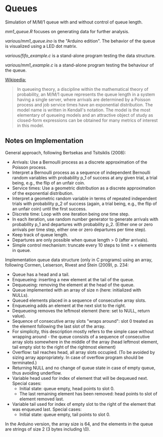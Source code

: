 # Queues

Simulation of M/M/1 queue with and without control of queue length.

*mm1_queue.R* focuses on generating data for further analysis.

*various/mm1_queue.ino* is the "Arduino edition". The behavior of the 
queue is visualized using a LED dot matrix.

*various/fifo_example.c* is a stand-alone program testing the data structure.

*various/mm1_example.c* is a stand-alone program testing the behaviour of 
the queue.

[Wikipedia:](https://en.wikipedia.org/wiki/M/M/1_queue)

> In queueing theory, a discipline within the mathematical theory of
 probability, an M/M/1 queue represents the queue length in a system
 having a single server, where arrivals are determined by a Poisson
 process and job service times have an exponential distribution.
 The model name is written in Kendall's notation. The model is the
 most elementary of queueing models and an attractive object of study
 as closed-form expressions can be obtained for many metrics of interest
 in this model.

## Notes on Implementation

General approach, following Bertsekas and Tsitsiklis (2008):

* Arrivals: Use a Bernoulli process as a discrete approximation of the 
Poisson process.
* Interpret a Bernoulli process as a sequence of independent Bernoulli 
random variables with probability p_1 of success at any given trial,
a trial being, e.g., the flip of an unfair coin.
* Service times: Use a geometric distribution as a discrete approximation 
of the exponential distribution.
* Interpret a geometric random variable in terms of repeated independent 
trials with probability p_2 of success (again, a trial being, e.g., the 
flip of an unfair coin) until the first success.
* Discrete time: Loop with one iteration being one time step.
* In each iteration, use random number generator to generate arrivals with 
probability p_1 and departures with probability p_2. (Either one or 
zero arrivals per time step, either one or zero departures per time step).
* Keep track of queue length.
* Departures are only possible when queue length > 0 (after arrivals).
* Simple control mechanism: truncate every 10 steps to limit = x elements 
in queue.

Implementation queue data structure (only in C programs) using an 
array, following Cormen, Leiserson, Rivest and Stein (2009), p. 234:
 
* Queue has a head and a tail.
* Enqueueing: inserting a new element at the tail of the queue.
* Dequeueing: removing the element at the head of the queue.
* Queue implemented with an array of size n (here: initialized with NULLs).
* Queued elements placed in a sequence of consecutive array slots.
* Enqueueing adds an element at the next slot to the right.
* Dequeueing removes the leftmost element (here: set to NULL, return value).
* Sequence of consecutive array slots "wraps around": slot 0 treated as 
the element following the last slot of the array.
* For simplicity, this description mostly refers to the simple case without 
wrapping around - the queue consists of a sequence of consecutive array 
slots somewhere in the middle of the array (head leftmost element, tail 
empty slot to the right of the rightmost element)
* Overflow: tail reaches head, all array slots occupied. (To be avoided by 
sizing array appropriately. In case of overflow program should be 
terminated.)
* Returning NULL and no change of queue state in case of empty queue, 
thus avoiding underflow.
* Variable head used for index of element that will be dequeued next. 
Special cases: 
  * Initial state: queue empty, head points to slot 0.
  * The last remaining element has been removed: head points to slot of 
 element removed last.
* Variable tail used for index of empty slot to the right of the element 
that was enqueued last. Special cases:
  * Initial state: queue empty, tail points to slot 0.

In the Arduino version, the array size is 64, and the elements in the queue are 
strings of size 2 (3 bytes including \0).
